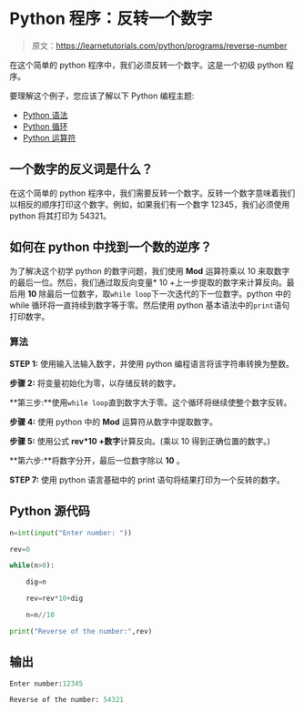 # Python 程序：反转一个数字

> 原文：<https://learnetutorials.com/python/programs/reverse-number>

在这个简单的 python 程序中，我们必须反转一个数字。这是一个初级 python 程序。

要理解这个例子，您应该了解以下 Python 编程主题:

*   [Python 语法](../../python/syntax-comments "Python Syntax")
*   [Python 循环](../../python/python-loop-tutorials "Strings in Python")
*   [Python 运算符](../../python/python-operators "Python operators")

## 一个数字的反义词是什么？

在这个简单的 python 程序中，我们需要反转一个数字。反转一个数字意味着我们以相反的顺序打印这个数字。例如，如果我们有一个数字 12345，我们必须使用 python 将其打印为 54321。

## 如何在 python 中找到一个数的逆序？

为了解决这个初学 python 的数字问题，我们使用 **Mod** 运算符乘以 10 来取数字的最后一位。然后，我们通过取反向变量* 10 +上一步提取的数字来计算反向。最后用 **10** 除最后一位数字，取`while loop`下一次迭代的下一位数字。python 中的 while 循环将一直持续到数字等于零。然后使用 python 基本语法中的`print`语句打印数字。

### 算法

**STEP 1:** 使用输入法输入数字，并使用 python 编程语言将该字符串转换为整数。

**步骤 2:** 将变量初始化为零，以存储反转的数字。

**第三步:**使用`while loop`直到数字大于零。这个循环将继续使整个数字反转。

**步骤 4:** 使用 python 中的 **Mod** 运算符从数字中提取数字。

**步骤 5:** 使用公式 **rev*10 +数字**计算反向。(乘以 10 得到正确位置的数字。)

**第六步:**将数字分开，最后一位数字除以 **10** 。

**STEP 7:** 使用 python 语言基础中的 print 语句将结果打印为一个反转的数字。

## Python 源代码

```py
n=int(input("Enter number: "))

rev=0

while(n>0):

    dig=n

    rev=rev*10+dig

    n=n//10

print("Reverse of the number:",rev)

```

## 输出

```py
Enter number:12345

Reverse of the number: 54321
```